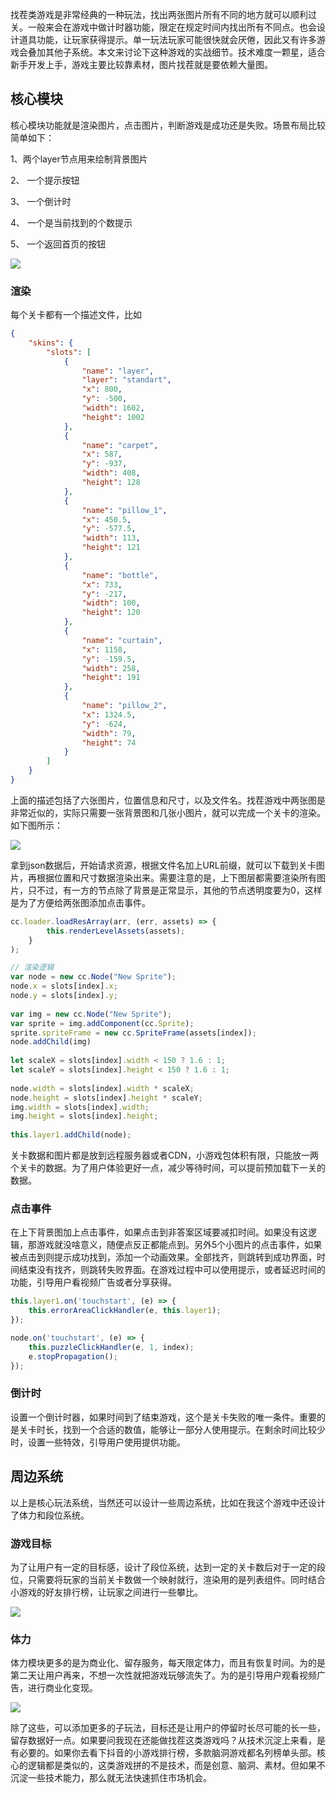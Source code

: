 找茬类游戏是非常经典的一种玩法，找出两张图片所有不同的地方就可以顺利过关。一般来会在游戏中做计时器功能，限定在规定时间内找出所有不同点。也会设计道具功能，让玩家获得提示。单一玩法玩家可能很快就会厌倦，因此又有许多游戏会叠加其他子系统。本文来讨论下这种游戏的实战细节。技术难度一颗星，适合新手开发上手，游戏主要比较靠素材，图片找茬就是要依赖大量图。

## 核心模块

核心模块功能就是渲染图片，点击图片，判断游戏是成功还是失败。场景布局比较简单如下：

1、两个layer节点用来绘制背景图片

2、 一个提示按钮

3、 一个倒计时

4、 一个是当前找到的个数提示

5、 一个返回首页的按钮

![](images/filename.png)

### 渲染

每个关卡都有一个描述文件，比如

```json
{
    "skins": {
        "slots": [
            {
                "name": "layer",
                "layer": "standart",
                "x": 800,
                "y": -500,
                "width": 1602,
                "height": 1002
            },
            {
                "name": "carpet",
                "x": 587,
                "y": -937,
                "width": 408,
                "height": 128
            },
            {
                "name": "pillow_1",
                "x": 450.5,
                "y": -577.5,
                "width": 113,
                "height": 121
            },
            {
                "name": "bottle",
                "x": 733,
                "y": -217,
                "width": 100,
                "height": 120
            },
            {
                "name": "curtain",
                "x": 1158,
                "y": -159.5,
                "width": 258,
                "height": 191
            },
            {
                "name": "pillow_2",
                "x": 1324.5,
                "y": -624,
                "width": 79,
                "height": 74
            }
        ]
    }
}
```

上面的描述包括了六张图片，位置信息和尺寸，以及文件名。找茬游戏中两张图是非常近似的，实际只需要一张背景图和几张小图片，就可以完成一个关卡的渲染。如下图所示：



![](images/IMG_6562.jpg)

拿到json数据后，开始请求资源，根据文件名加上URL前缀，就可以下载到关卡图片，再根据位置和尺寸数据渲染出来。需要注意的是，上下图层都需要渲染所有图片，只不过，有一方的节点除了背景是正常显示，其他的节点透明度要为0，这样是为了方便给两张图添加点击事件。

```javascript
cc.loader.loadResArray(arr, (err, assets) => {
        this.renderLevelAssets(assets);
    }
);

// 渲染逻辑
var node = new cc.Node("New Sprite");
node.x = slots[index].x;
node.y = slots[index].y;
​
var img = new cc.Node("New Sprite");
var sprite = img.addComponent(cc.Sprite);
sprite.spriteFrame = new cc.SpriteFrame(assets[index]);
node.addChild(img)
​
let scaleX = slots[index].width < 150 ? 1.6 : 1; 
let scaleY = slots[index].height < 150 ? 1.6 : 1; 
​
node.width = slots[index].width * scaleX;
node.height = slots[index].height * scaleY;
img.width = slots[index].width;
img.height = slots[index].height;
​
this.layer1.addChild(node);
```

关卡数据和图片都是放到远程服务器或者CDN，小游戏包体积有限，只能放一两个关卡的数据。为了用户体验更好一点，减少等待时间，可以提前预加载下一关的数据。



### 点击事件

在上下背景图加上点击事件，如果点击到非答案区域要减扣时间。如果没有这逻辑，那游戏就没啥意义，随便点反正都能点到。另外5个小图片的点击事件，如果被点击到则提示成功找到，添加一个动画效果。全部找齐，则跳转到成功界面，时间结束没有找齐，则跳转失败界面。在游戏过程中可以使用提示，或者延迟时间的功能，引导用户看视频广告或者分享获得。

```javascript
this.layer1.on('touchstart', (e) => {
    this.errorAreaClickHandler(e, this.layer1);
});

node.on('touchstart', (e) => {
    this.puzzleClickHandler(e, 1, index);
    e.stopPropagation();                 
});
```

### 倒计时

设置一个倒计时器，如果时间到了结束游戏，这个是关卡失败的唯一条件。重要的是关卡时长，找到一个合适的数值，能够让一部分人使用提示。在剩余时间比较少时，设置一些特效，引导用户使用提供功能。

## 周边系统

以上是核心玩法系统，当然还可以设计一些周边系统，比如在我这个游戏中还设计了体力和段位系统。

### 游戏目标

为了让用户有一定的目标感，设计了段位系统，达到一定的关卡数后对于一定的段位，只需要将玩家的当前关卡数做一个映射就行，渲染用的是列表组件。同时结合小游戏的好友排行榜，让玩家之间进行一些攀比。

![](images/IMG_6561.jpg)

### 体力

体力模块更多的是为商业化、留存服务，每天限定体力，而且有恢复时间。为的是第二天让用户再来，不想一次性就把游戏玩够流失了。为的是引导用户观看视频广告，进行商业化变现。

![](images/IMG_6563.jpg)



除了这些，可以添加更多的子玩法，目标还是让用户的停留时长尽可能的长一些，留存数据好一点。如果要问我现在还能做找茬这类游戏吗？从技术沉淀上来看，是有必要的。如果你去看下抖音的小游戏排行榜，多款脑洞游戏都名列榜单头部。核心的逻辑都是类似的，这类游戏拼的不是技术，而是创意、脑洞、素材。但如果不沉淀一些技术能力，那么就无法快速抓住市场机会。















